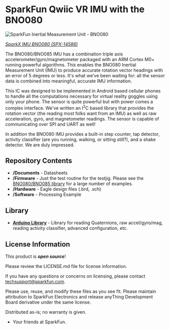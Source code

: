 SparkFun Qwiic VR IMU with the BNO080
========================================

![SparkFun Inertial Measurement Unit - BNO080](https://cdn.sparkfun.com//assets/parts/1/2/7/3/3/14586-VR_IMU__Qwiic__-_BNO080-01.jpg)

[*SparkX IMU BNO080 (SPX-14586)*](https://www.sparkfun.com/products/14586)

The BNO080/BNO085 IMU has a combination triple axis accelerometer/gyro/magnetometer packaged with an ARM Cortex M0+ running powerful algorithms. This enables the BNO080 Inertial Measurement Unit (IMU) to produce accurate rotation vector headings with an error of 5 degrees or less. It's what we've been waiting for: all the sensor data is combined into meaningful, accurate IMU information.

This IC was designed to be implemented in Android based cellular phones to handle all the computations necessary for virtual reality goggles using only your phone. The sensor is quite powerful but with power comes a complex interface. We've written an I<sup>2</sup>C based library that provides the rotation vector (the reading most folks want from an IMU) as well as raw acceleration, gyro, and magnetometer readings. The sensor is capable of communicating over SPI and UART as well!

In addition the BNO080 IMU provides a built-in step counter, tap detector, activity classifier (are you running, walking, or sitting still?), and a shake detector. We are duly impressed.

Repository Contents
-------------------

* **/Documents** - Datasheets
* **/Firmware** - Just the test routine for the testjig. Please see the [BNO080/BNO085 library](https://github.com/sparkfun/SparkFun_BNO080_Arduino_Library) for a large number of examples.
* **/Hardware** - Eagle design files (.brd, .sch)
* **/Software** - Processing Example

Library
--------------
* **[Arduino Library](https://github.com/sparkfun/SparkFun_BNO080_Arduino_Library)** - Library for reading Quaternions, raw accel/gyro/mag, reading activity classifier, advanced configuration, etc.

License Information
-------------------

This product is _**open source**_! 

Please review the LICENSE.md file for license information. 

If you have any questions or concerns on licensing, please contact techsupport@sparkfun.com.

Please use, reuse, and modify these files as you see fit. Please maintain attribution to SparkFun Electronics and release anyThing Development Board derivative under the same license.

Distributed as-is; no warranty is given.

- Your friends at SparkFun.